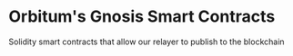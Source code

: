 # Orbitum's Gnosis Smart Contracts

Solidity smart contracts that allow our relayer to publish to the blockchain